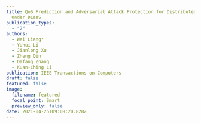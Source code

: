 ```yaml
---
title: QoS Prediction and Adversarial Attack Protection for Distributed Services
  Under DLaaS
publication_types:
  - "2"
authors:
  - Wei Liang* 
  - Yuhui Li
  - Jianlong Xu
  - Zheng Qin
  - Dafang Zhang
  - Kuan-Ching Li
publication: IEEE Transactions on Computers
draft: false
featured: false
image:
  filename: featured
  focal_point: Smart
  preview_only: false
date: 2021-04-25T09:08:20.828Z
---
```

